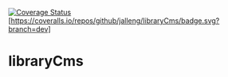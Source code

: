 [![Coverage Status](https://coveralls.io/repos/github/jalleng/libraryCms/badge.svg?branch=dev)](https://coveralls.io/github/jalleng/libraryCms?branch=dev)
[https://coveralls.io/repos/github/jalleng/libraryCms/badge.svg?branch=dev]
# libraryCms
